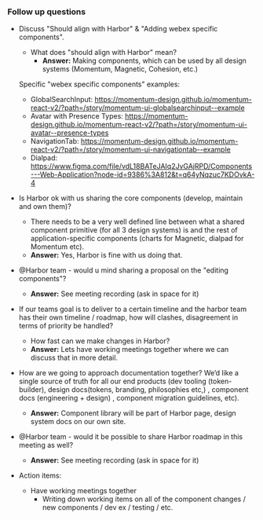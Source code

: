 ### Follow up questions

- Discuss "Should align with Harbor" & "Adding webex specific components".
  - What does "should align with Harbor" mean?
    - **Answer:** Making components, which can be used by all design systems (Momentum, Magnetic, Cohesion, etc.)
  
  Specific "webex specific components" examples:
  - GlobalSearchInput: <https://momentum-design.github.io/momentum-react-v2/?path=/story/momentum-ui-globalsearchinput--example>
  - Avatar with Presence Types: <https://momentum-design.github.io/momentum-react-v2/?path=/story/momentum-ui-avatar--presence-types>
  - NavigationTab: <https://momentum-design.github.io/momentum-react-v2/?path=/story/momentum-ui-navigationtab--example>
  - Dialpad: <https://www.figma.com/file/vdL18BATeJAIq2JvGAjRPD/Components---Web-Application?node-id=9386%3A812&t=q64yNqzuc7KDOvkA-4>

- Is Harbor ok with us sharing the core components (develop, maintain and own them)?
  - There needs to be a very well defined line between what a shared component primitive (for all 3 design systems) is and the rest of application-specific components (charts for Magnetic, dialpad for Momentum etc).
  - **Answer:** Yes, Harbor is fine with us doing that.

- @Harbor team - would u mind sharing a proposal on the "editing components"?
  - **Answer:** See meeting recording (ask in space for it)

- If our teams goal is to deliver to a certain timeline and the harbor team has their own timeline / roadmap, how will clashes, disagreement in terms of priority be handled?
  - How fast can we make changes in Harbor?
  - **Answer:** Lets have working meetings together where we can discuss that in more detail.

- How are we going to approach documentation together? We’d like a single source of truth for all our end products (dev tooling (token-builder), design docs(tokens, branding, philosophies etc,) , component docs (engineering + design) , component migration guidelines, etc).
  - **Answer:** Component library will be part of Harbor page, design system docs on our own site.

- @Harbor team - would it be possible to share Harbor roadmap in this meeting as well?
  - **Answer:** See meeting recording (ask in space for it)

- Action items:
  - Have working meetings together
    - Writing down working items on all of the component changes / new components / dev ex / testing / etc.
